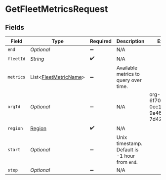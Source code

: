 # GetFleetMetricsRequest


## Fields

| Field                                                           | Type                                                            | Required                                                        | Description                                                     | Example                                                         |
| --------------------------------------------------------------- | --------------------------------------------------------------- | --------------------------------------------------------------- | --------------------------------------------------------------- | --------------------------------------------------------------- |
| `end`                                                           | *Optional<Double>*                                              | :heavy_minus_sign:                                              | N/A                                                             |                                                                 |
| `fleetId`                                                       | *String*                                                        | :heavy_check_mark:                                              | N/A                                                             |                                                                 |
| `metrics`                                                       | List<[FleetMetricName](../../models/shared/FleetMetricName.md)> | :heavy_minus_sign:                                              | Available metrics to query over time.                           |                                                                 |
| `orgId`                                                         | *Optional<String>*                                              | :heavy_minus_sign:                                              | N/A                                                             | org-6f706e83-0ec1-437a-9a46-7d4281eb2f39                        |
| `region`                                                        | [Region](../../models/shared/Region.md)                         | :heavy_check_mark:                                              | N/A                                                             |                                                                 |
| `start`                                                         | *Optional<Double>*                                              | :heavy_minus_sign:                                              | Unix timestamp. Default is -1 hour from `end`.                  |                                                                 |
| `step`                                                          | *Optional<Integer>*                                             | :heavy_minus_sign:                                              | N/A                                                             |                                                                 |